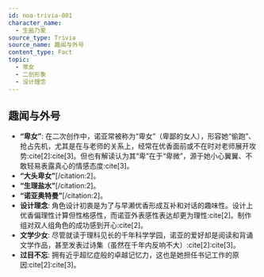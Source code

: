```yaml
---
id: noa-trivia-001
character_name:
  - 生盐乃爱
source_type: Trivia
source_name: 趣闻与外号
content_type: Fact
topic:
  - 卑女
  - 二创形象
  - 设计理念
---
```

## 趣闻与外号
- **“卑女”**: 在二次创作中，诺亚常被称为“卑女”（卑鄙的女人），形容她“偷跑”、抢占先机，尤其是在与老师的关系上，经常在优香面前或不在时对老师展开攻势:cite[2]:cite[3]。但也有解读认为其“卑”在于“卑微”，源于她小心翼翼、不敢轻易表露真心的情感态度:cite[3]。
- **“大头卑女”**[/citation:2]。
- **“生理盐水”**[/citation:2]。
- **“诺亚奥特曼”**[/citation:2]。
- **设计理念**: 角色设计初衷是为了与早濑优香形成互补和对话的趣味性。设计上优香偏理性计算但性格感性，而诺亚外表感性表达却更为理性:cite[2]。制作组对双人组角色的成功感到开心:cite[2]。
- **文学少女**: 尽管就读于理科见长的千年科学学园，诺亚的爱好却是阅读和背诵文学作品，甚至发表过诗集（虽然在千年内反响不大）:cite[2]:cite[3]。
- **过目不忘**: 拥有近乎超忆症般的卓越记忆力，这也是她担任书记工作的原因:cite[2]:cite[3]。